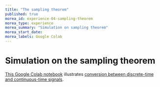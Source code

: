 ```yaml
---
title: "The sampling theorem"
published: true
morea_id: experience-04-sampling-theorem
morea_type: experience
morea_summary: "Simulation on sampling theorem"
morea_start_date: 
morea_labels: Google Colab
---
```


# Simulation on the sampling theorem

[This Google Colab notebook](https://colab.research.google.com/drive/1YZ1ln8jPjzoCnXq2GBlGHDpzFz0Az_bl?usp=sharing) illustrates [conversion between discrete-time and continuous-time signals](reading-04-discrete-time-baseband-model.html).
